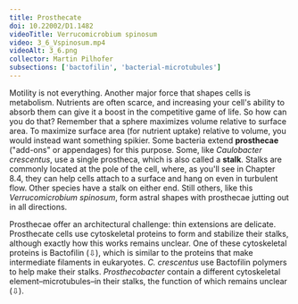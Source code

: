 ```yaml
---
title: Prosthecate
doi: 10.22002/D1.1482
videoTitle: Verrucomicrobium spinosum
video: 3_6_Vspinosum.mp4
videoAlt: 3_6.png
collector: Martin Pilhofer
subsections: ['bactofilin', 'bacterial-microtubules']
---
```


Motility is not everything. Another major force that shapes cells is metabolism. Nutrients are often scarce, and increasing your cell's ability to absorb them can give it a boost in the competitive game of life. So how can you do that? Remember that a sphere maximizes volume relative to surface area. To maximize surface area (for nutrient uptake) relative to volume, you would instead want something spikier. Some bacteria extend **prosthecae** ("add-ons" or appendages) for this purpose. Some, like *Caulobacter crescentus*, use a single prostheca, which is also called a **stalk**. Stalks are commonly located at the pole of the cell, where, as you'll see in Chapter 8.4, they can help cells attach to a surface and hang on even in turbulent flow. Other species have a stalk on either end. Still others, like this *Verrucomicrobium spinosum*, form astral shapes with prosthecae jutting out in all directions.

Prosthecae offer an architectural challenge: thin extensions are delicate. Prosthecate cells use cytoskeletal proteins to form and stabilize their stalks, although exactly how this works remains unclear. One of these cytoskeletal proteins is Bactofilin (⇩), which is similar to the proteins that make intermediate filaments in eukaryotes. *C. crescentus* use Bactofilin polymers to help make their stalks. *Prosthecobacter* contain a different cytoskeletal element–microtubules–in their stalks, the function of which remains unclear (⇩).

